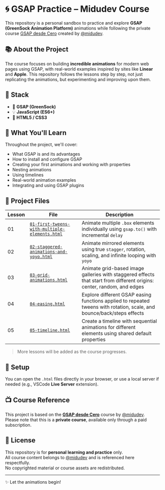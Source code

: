 # 🌀 GSAP Practice – Midudev Course

This repository is a personal sandbox to practice and explore **GSAP (GreenSock Animation Platform)** animations while following the private course [GSAP desde Cero](https://midu.dev/curso/gsap-desde-cero) created by [@midudev](https://github.com/midudev).

## 📚 About the Project

The course focuses on building **incredible animations** for modern web pages using GSAP, with real-world examples inspired by sites like **Linear** and **Apple**. This repository follows the lessons step by step, not just replicating the animations, but experimenting and improving upon them.

## 🚀 Stack

- 🧩 **GSAP (GreenSock)**
- 💡 **JavaScript (ES6+)**
- 🎨 **HTML5 / CSS3**

## 🧠 What You'll Learn

Throughout the project, we'll cover:

- What GSAP is and its advantages
- How to install and configure GSAP
- Creating your first animations and working with properties
- Nesting animations
- Using timelines
- Real-world animation examples
- Integrating and using GSAP plugins

## 📁 Project Files

| Lesson | File | Description |
|--------|------|-------------|
| 01 | [`01-first-tweens-with-multiple-elements.html`](./01-first-tweens-with-multiple-elements.html) | Animate multiple `.box` elements individually using `gsap.to()` with incremental `delay` |
| 02 | [`02-staggered-animations-and-yoyo.html`](./02-staggered-animations-and-yoyo.html) | Animate mirrored elements using true `stagger`, rotation, scaling, and infinite looping with `yoyo` |
| 03 | [`03-grid-animations.html`](./03-grid-animations.html) | Animate grid-based image galleries with staggered effects that start from different origins: center, random, and edges |
| 04 | [`04-easing.html`](./04-easing.html) | Explore different GSAP easing functions applied to repeated tweens with rotation, scale, and bounce/back/steps effects |
| 05 | [`05-timeline.html`](./05-timeline.html) | Create a timeline with sequential animations for different elements using shared default properties |


> More lessons will be added as the course progresses.

## 🔧 Setup

You can open the `.html` files directly in your browser, or use a local server if needed (e.g., VSCode **Live Server** extension).

## 📺 Course Reference

This project is based on the **[GSAP desde Cero](https://midu.dev/curso/gsap-desde-cero)** course by [@midudev](https://github.com/midudev).  
Please note that this is a **private course**, available only through a paid subscription.

## 📝 License

This repository is for **personal learning and practice** only.  
All course content belongs to [@midudev](https://github.com/midudev) and is referenced here respectfully.  
No copyrighted material or course assets are redistributed.

---

✨ Let the animations begin!
